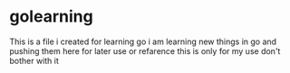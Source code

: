 # golearning

This is a file i created for learning go
i am learning new things in go and pushing them here for later use or refarence 
this is only for my use don't bother with it
